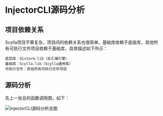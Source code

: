# InjectorCLI源码分析

## 项目依赖关系
Scylla项目不算复杂，项目间的依赖关系也很简单。基础库依赖于底层库，其他所有可执行文件项目依赖于基础库，具体描述如下所示：

	底层库：distorm.lib（反汇编引擎）
	基础库：Scylla.lib（Scylla通用库）
	可执行文件：其他所有可执行文件项目

## 源码分析
先上一张总的函数调用图，如下：

![InjectorCLI源码分析总图](https://ninecents.github.io/course/ScyllaHide/02%20InjectorCLI源码分析/InjectorCLI源码分析总图.png)
